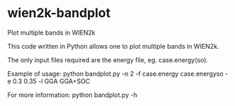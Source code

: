 # wien2k-bandplot
Plot multiple bands in WIEN2k

This code written in Python allows one to plot multiple bands in WIEN2k.

The only input files required are the energy file, eg. case.energy(so).

Example of usage: python bandplot.py -n 2 -f case.energy case.energyso -e 0.3 0.35 -l GGA GGA+SOC

For more information: python bandplot.py -h
